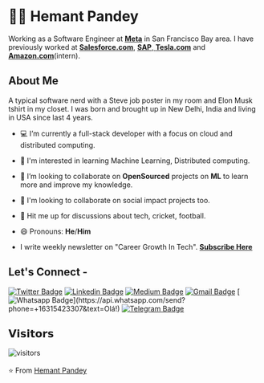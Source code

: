 # :man_technologist: Hemant Pandey

Working as a Software Engineer at <a href="https://www.facebook.com/"> <b>Meta</b></a> in San Francisco Bay area. I have previously worked at <a href="https://www.salesforce.com/"> <b>Salesforce.com</b></a>, <a href="https://www.sap.com/"> <b>SAP</b></a>,<a href="https://www.tesla.com/"> <b>Tesla.com</b></a> and <a href="https://http://www.amazon.com/"> <b>Amazon.com</b></a>(intern).

## About Me

A typical software nerd with a Steve job poster in my room and Elon Musk tshirt in my closet. I was born and brought up in New Delhi, India and living in USA since last 4 years.

- 💻 I’m currently a full-stack developer with a focus on cloud and distributed computing.

- 🌱 I'm interested in learning Machine Learning, Distributed computing.

- 🔭 I’m looking to collaborate on **OpenSourced** projects on **ML** to learn more and improve my knowledge.

- 👯 I'm looking to collaborate on social impact projects too.

- 💬 Hit me up for discussions about tech, cricket, football.

- 😄 Pronouns: **He**/**Him**

- I write weekly newsletter on "Career Growth In Tech". <a href="https://thehustlingengineer.substack.com"> <b>Subscribe Here</b></a>

## Let's Connect -

[![Twitter Badge](https://img.shields.io/badge/-@hemant_pandey17-1ca0f1?style=flat-square&labelColor=1ca0f1&logo=twitter&logoColor=white&link=https://twitter.com/hemant_pandey17)](https://twitter.com/hemant_pandey17) 
[![Linkedin Badge](https://img.shields.io/badge/-hemantpandey-blue?style=flat-square&logo=Linkedin&logoColor=white&link=https://www.linkedin.com/in/hemant-pandey/)](https://www.linkedin.com/in/hemant-pandey)
[![Medium Badge](https://img.shields.io/badge/-@hemantpandey17-03a57a?style=flat-square&labelColor=000000&logo=Medium&link=https://medium.com/@hemantpandey17)](https://medium.com/@hemantpandey17)
[![Gmail Badge](https://img.shields.io/badge/-hemant.pandey17@gmail.com-c14438?style=flat-square&logo=Gmail&logoColor=white&link=mailto:hemant.pandey17@gmail.com)](mailto:ahemant.pandey17@gmail.com)
[![Whatsapp Badge](https://img.shields.io/badge/-Whatsapp-4CA143?style=flat-square&labelColor=4CA143&logo=whatsapp&logoColor=white&link=https://api.whatsapp.com/send?phone=+16315423307&text=Olá!)](https://api.whatsapp.com/send?phone=+16315423307&text=Olá!)
[![Telegram Badge](https://img.shields.io/badge/-hemantpandey17-1ca0f1?style=flat-square&labelColor=1ca0f1&logo=telegram&logoColor=white&link=https://t.me/hemantpandey17)](https://t.me/hemantpandey17)

## 𝗩𝗶𝘀𝗶𝘁𝗼𝗿𝘀

![visitors](https://visitor-badge.glitch.me/badge?page_id=hemantpandey17.hemantpandey17)
<br><br>
⭐ From [Hemant Pandey](https://github.com/hemantpandey17)
